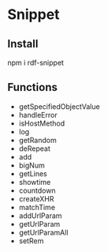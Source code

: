 # Snippet

## Install

npm i rdf-snippet

## Functions

- getSpecifiedObjectValue
- handleError
- isHostMethod
- log
- getRandom
- deRepeat
- add
- bigNum
- getLines
- showtime
- countdown
- createXHR
- matchTime
- addUrlParam
- getUrlParam
- getUrlParamAll
- setRem